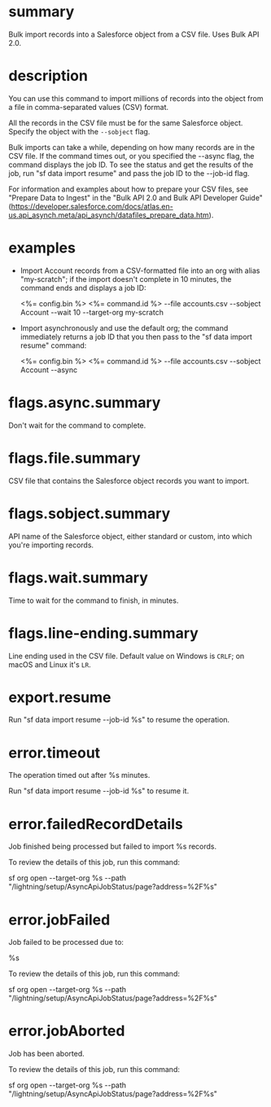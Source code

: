 # summary

Bulk import records into a Salesforce object from a CSV file. Uses Bulk API 2.0.

# description

You can use this command to import millions of records into the object from a file in comma-separated values (CSV) format.

All the records in the CSV file must be for the same Salesforce object. Specify the object with the `--sobject` flag.

Bulk imports can take a while, depending on how many records are in the CSV file. If the command times out, or you specified the --async flag, the command displays the job ID. To see the status and get the results of the job, run "sf data import resume" and pass the job ID to the --job-id flag.

For information and examples about how to prepare your CSV files, see "Prepare Data to Ingest" in the "Bulk API 2.0 and Bulk API Developer Guide" (https://developer.salesforce.com/docs/atlas.en-us.api_asynch.meta/api_asynch/datafiles_prepare_data.htm).

# examples

- Import Account records from a CSV-formatted file into an org with alias "my-scratch"; if the import doesn't complete in 10 minutes, the command ends and displays a job ID:

  <%= config.bin %> <%= command.id %> --file accounts.csv --sobject Account --wait 10 --target-org my-scratch

- Import asynchronously and use the default org; the command immediately returns a job ID that you then pass to the "sf data import resume" command:

  <%= config.bin %> <%= command.id %> --file accounts.csv --sobject Account --async

# flags.async.summary

Don't wait for the command to complete.

# flags.file.summary

CSV file that contains the Salesforce object records you want to import.

# flags.sobject.summary

API name of the Salesforce object, either standard or custom, into which you're importing records.

# flags.wait.summary

Time to wait for the command to finish, in minutes.

# flags.line-ending.summary

Line ending used in the CSV file. Default value on Windows is `CRLF`; on macOS and Linux it's `LR`.

# export.resume

Run "sf data import resume --job-id %s" to resume the operation.

# error.timeout

The operation timed out after %s minutes.

Run "sf data import resume --job-id %s" to resume it.

# error.failedRecordDetails

Job finished being processed but failed to import %s records.

To review the details of this job, run this command:

sf org open --target-org %s --path "/lightning/setup/AsyncApiJobStatus/page?address=%2F%s"

# error.jobFailed

Job failed to be processed due to:

%s

To review the details of this job, run this command:

sf org open --target-org %s --path "/lightning/setup/AsyncApiJobStatus/page?address=%2F%s"

# error.jobAborted

Job has been aborted.

To review the details of this job, run this command:

sf org open --target-org %s --path "/lightning/setup/AsyncApiJobStatus/page?address=%2F%s"
